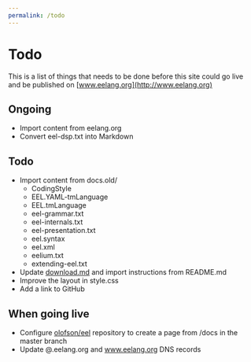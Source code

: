 ```yaml
---
permalink: /todo
---
```


Todo
====

This is a list of things that needs to be done before this site could go live and be published on [www.eelang.org](http://www.eelang.org)


Ongoing
-------
 * Import content from eelang.org
 * Convert eel-dsp.txt into Markdown


Todo
----
 * Import content from docs.old/
	* CodingStyle
	* EEL.YAML-tmLanguage
	* EEL.tmLanguage
	* eel-grammar.txt
	* eel-internals.txt
	* eel-presentation.txt
	* eel.syntax
	* eel.xml
	* eelium.txt
	* extending-eel.txt
 * Update [download.md](download) and import instructions from README.md
 * Improve the layout in style.css
 * Add a link to GitHub


When going live
---------------
 * Configure [olofson/eel](https://github.com/olofson/eel) repository to create a page from /docs in the master branch
 * Update @.eelang.org and www.eelang.org DNS records